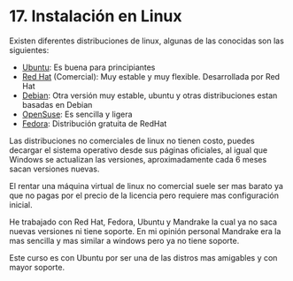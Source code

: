 # 17. Instalación en Linux

Existen diferentes distribuciones de linux, algunas de las conocidas  son las siguientes:

* [Ubuntu](https://www.ubuntu.com/): Es buena para principiantes
* [Red Hat](https://www.redhat.com/es) (Comercial): Muy estable y muy flexible. Desarrollada por Red Hat
* [Debian](https://www.debian.org/index.es.html): Otra versión muy estable, ubuntu y otras distribuciones estan basadas en Debian
* [OpenSuse](https://www.opensuse.org/): Es sencilla y ligera
* [Fedora](https://getfedora.org/es/): Distribución gratuita de RedHat

Las distribuciones no comerciales de linux no tienen costo, puedes decargar el sistema operativo desde sus páginas oficiales, al igual que Windows se actualizan las versiones, aproximadamente cada 6 meses sacan versiones nuevas.

El rentar una máquina virtual de linux no comercial suele ser mas barato ya que no pagas por el precio de la licencia pero requiere mas configuración inicial.

He trabajado con Red Hat, Fedora, Ubuntu y Mandrake la cual ya no saca nuevas versiones ni tiene soporte.  En mi opinión personal Mandrake era la mas sencilla y mas similar a windows pero ya no tiene soporte.

Este curso es con Ubuntu por ser una de las distros mas amigables y con mayor soporte.
